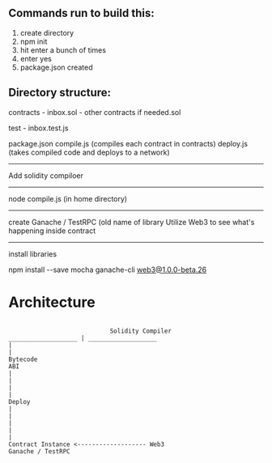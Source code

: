 ## Commands run to build this:

1) create directory
2) npm init
3) hit enter a bunch of times
4) enter yes
5) package.json created


## Directory structure:

contracts
	- inbox.sol
	- other contracts if needed.sol

test
	- inbox.test.js

package.json
compile.js (compiles each contract in contracts)
deploy.js  (takes compiled code and deploys to a network)


____

Add solidity compiloer

____

node compile.js (in home directory)

____
create Ganache / TestRPC (old name of library
Utilize Web3 to see what's happening inside contract


----
install libraries

npm install --save mocha ganache-cli web3@1.0.0-beta.26

# Architecture
```

							Solidity Compiler
___________________	| ___________________
|																				|
Bytecode																ABI
|																				|
|																				|
Deploy																	|
|																				|
|																				|
Contract Instance <------------------- Web3
Ganache / TestRPC		
```						

